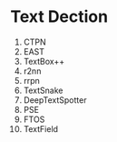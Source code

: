 # Text Dection

1. CTPN
2. EAST
3. TextBox++
4. r2nn
5. rrpn
6. TextSnake
7. DeepTextSpotter
8. PSE
9. FTOS
10. TextField
